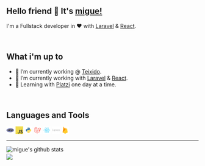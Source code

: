 ## Hello friend 👋 It's [migue!](https://www.linkedin.com/in/miguelmchavez/)
I'm a Fullstack developer in ♥ with [Laravel](https://laravel.com/) & [React](https://reactjs.org).

<br />

## What i'm up to

- 🔭 I’m currently working @ [Teixido](https://teixido.co/).
- 🌱 I’m currently working with [Laravel](https://laravel.com/) & [React](https://reactjs.org).
- 🧠 Learning with [Platzi](https://platzi.com/p/miguelmchavez/) one day at a time.

<br />

## Languages and Tools
<code><img height="20" src="https://raw.githubusercontent.com/github/explore/80688e429a7d4ef2fca1e82350fe8e3517d3494d/topics/php/php.png"></code>
<code><img height="20" src="https://raw.githubusercontent.com/github/explore/80688e429a7d4ef2fca1e82350fe8e3517d3494d/topics/javascript/javascript.png"></code>
<code><img height="20" src="https://raw.githubusercontent.com/github/explore/80688e429a7d4ef2fca1e82350fe8e3517d3494d/topics/python/python.png"></code>
<code><img height="20" src="https://raw.githubusercontent.com/github/explore/80688e429a7d4ef2fca1e82350fe8e3517d3494d/topics/laravel/laravel.png"></code>
<code><img height="20" src="https://raw.githubusercontent.com/github/explore/80688e429a7d4ef2fca1e82350fe8e3517d3494d/topics/react/react.png"></code>
<code><img height="20" src="https://raw.githubusercontent.com/github/explore/80688e429a7d4ef2fca1e82350fe8e3517d3494d/topics/express/express.png"></code>
<code><img height="20" src="https://raw.githubusercontent.com/github/explore/80688e429a7d4ef2fca1e82350fe8e3517d3494d/topics/firebase/firebase.png"></code>

---

![migue's github stats](https://github-readme-stats.vercel.app/api?username=miguelmchavez&show_icons=true&hide_border=true) 
<br />
<img align="center" src="https://github-readme-stats.vercel.app/api/top-langs/?username=miguelmchavez" />
